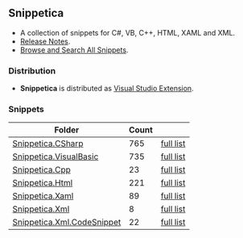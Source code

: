 ﻿## Snippetica

* A collection of snippets for C#, VB, C++, HTML, XAML and XML.
* [Release Notes](http://github.com/JosefPihrt/Snippetica/blob/master/ChangeLog.md).
* [Browse and Search All Snippets](http://pihrt.net/Snippetica/Snippets).

### Distribution

* **Snippetica** is distributed as [Visual Studio Extension](http://visualstudiogallery.msdn.microsoft.com/a5576f35-9f87-4c9c-8f1f-059421a23aed).

### Snippets

Folder|Count| |
--- | --- | ---:
[Snippetica.CSharp](http://github.com/JosefPihrt/Snippetica/blob/master/source/Snippetica.VisualStudio/Snippetica.CSharp/README.md)|765|[full list](http://pihrt.net/Snippetica/Snippets?Language=CSharp)
[Snippetica.VisualBasic](http://github.com/JosefPihrt/Snippetica/blob/master/source/Snippetica.VisualStudio/Snippetica.VisualBasic/README.md)|735|[full list](http://pihrt.net/Snippetica/Snippets?Language=VisualBasic)
[Snippetica.Cpp](http://github.com/JosefPihrt/Snippetica/blob/master/source/Snippetica.VisualStudio/Snippetica.Cpp/README.md)|23|[full list](http://pihrt.net/Snippetica/Snippets?Language=CPlusPlus)
[Snippetica.Html](http://github.com/JosefPihrt/Snippetica/blob/master/source/Snippetica.VisualStudio/Snippetica.Html/README.md)|221|[full list](http://pihrt.net/Snippetica/Snippets?Language=Html)
[Snippetica.Xaml](http://github.com/JosefPihrt/Snippetica/blob/master/source/Snippetica.VisualStudio/Snippetica.Xaml/README.md)|89|[full list](http://pihrt.net/Snippetica/Snippets?Language=Xaml)
[Snippetica.Xml](http://github.com/JosefPihrt/Snippetica/blob/master/source/Snippetica.VisualStudio/Snippetica.Xml/README.md)|8|[full list](http://pihrt.net/Snippetica/Snippets?Language=Xml)
[Snippetica.Xml.CodeSnippet](http://github.com/JosefPihrt/Snippetica/blob/master/source/Snippetica.VisualStudio/Snippetica.Xml.CodeSnippet/README.md)|22|[full list](http://pihrt.net/Snippetica/Snippets?Language=Xml)
